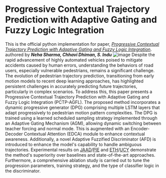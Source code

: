 # Progressive Contextual Trajectory Prediction with Adaptive Gating and Fuzzy Logic Integration
This is the official python implementation for paper, *[Progressive Contextual Trajectory Prediction with Adaptive Gating and Fuzzy Logic Integration](https://ieeexplore.ieee.org/abstract/document/10506651)*. authored by ***Neha Sharma, Chhavi Dhiman, S. Indu***
![image](https://github.com/neha013/PCTP-AGFL/assets/41139808/34aef85b-8449-4467-b42b-e79bb6788beb)
Despite the rapid advancement of highly automated vehicles poised to mitigate accidents caused by human errors, understanding the behaviors of road users, especially vulnerable pedestrians, remains a significant challenge. The evolution of pedestrian trajectory prediction, transitioning from early motion models to recent deep learning approaches, has highlighted persistent challenges in accurately predicting future trajectories, particularly in complex scenarios. To address this, this paper presents a Progressive Contextual Trajectory Prediction with Adaptive Gating and Fuzzy Logic Integration (PCTP-AGFL). The proposed method incorporates a dynamic progressive generator (DPG) comprising multiple LSTM layers that adapt progressively to pedestrian motion pattern complexities. The DPG is trained using a learned scheduled sampling strategy implemented through an Adaptive Gating Mechanism (AGM), allowing dynamic switching between teacher forcing and normal mode. This is augmented with an Encoder-Decoder Contextual Attention (EDCA) module to enhance contextual awareness. Additionally, a novel Adaptive Fuzzified Discriminator (AFD) is introduced to enhance the model's capability to handle ambiguous trajectories. Experimental results on [JAAD](http://data.nvision2.eecs.yorku.ca/JAAD_dataset/)/[PIE](http://data.nvision2.eecs.yorku.ca/PIE_dataset/) and [ETH](https://icu.ee.ethz.ch/research/datsets.html)/[UCY](https://graphics.cs.ucy.ac.cy/portfolio) demonstrate the method's superiority over baselines and state-of-the-art approaches. Furthermore, a comprehensive ablation study is carried out to tune the progression parameters, training strategy, and the type of classifier logic in the discriminator. 
